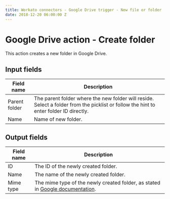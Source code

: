```yaml
---
title: Workato connectors - Google Drive trigger - New file or folder
date: 2018-12-20 06:00:00 Z
---
```


# Google Drive action - Create folder
This action creates a new folder in Google Drive.

## Input fields

| Field name | Description |
|---|---|
| Parent folder | The parent folder where the new folder will reside. Select a folder from the picklist or follow the hint to enter folder ID directly. |
| Name | Name of new folder. |

## Output fields

| Field name | Description |
|---|---|
| ID | The ID of the newly created folder. |
| Name | The name of the newly created folder. |
| Mime type | The mime type of the newly created folder, as stated in [Google documentation](https://developers.google.com/drive/api/v3/mime-types). |
